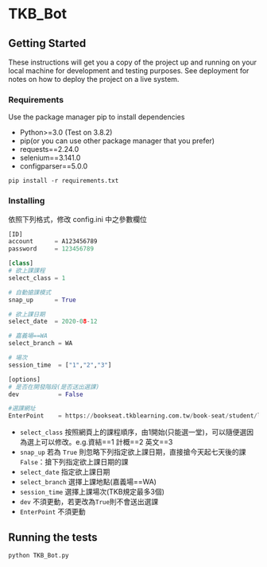# TKB_Bot

## Getting Started

These instructions will get you a copy of the project up and running on your local machine for development and testing purposes. See deployment for notes on how to deploy the project on a live system.

### Requirements
Use the package manager pip to install dependencies
* Python>=3.0 (Test on 3.8.2)
* pip(or you can use other package manager that you prefer)
* requests==2.24.0
* selenium==3.141.0
* configparser==5.0.0

```
pip install -r requirements.txt
```

### Installing
依照下列格式，修改 config.ini 中之參數欄位
```python
[ID]
account      = A123456789
password     = 123456789

[class]
# 欲上課課程
select_class = 1

# 自動搶課模式
snap_up      = True

# 欲上課日期
select_date  = 2020-08-12

# 嘉義場==WA
select_branch = WA

# 場次
session_time  = ["1","2","3"]

[options]
# 是否在開發階段(是否送出選課)
dev           = False

#選課網址                       
EnterPoint    = https://bookseat.tkblearning.com.tw/book-seat/student/login/logout
```

* `select_class` 按照網頁上的課程順序，由1開始(只能選一堂)，可以隨便選因為選上可以修改。e.g.資結==1 計概==2 英文==3
* `snap_up` 若為 `True` 則忽略下列指定欲上課日期，直接搶今天起七天後的課 `False`：搶下列指定欲上課日期的課
* `select_date` 指定欲上課日期
* `select_branch` 選擇上課地點(嘉義場==WA)
* `session_time` 選擇上課場次(TKB規定最多3個)
* `dev` 不須更動，若更改為`True`則不會送出選課
* `EnterPoint` 不須更動



## Running the tests

```
python TKB_Bot.py
```
